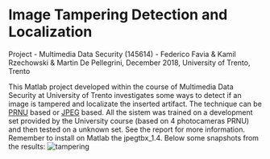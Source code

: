 # Image Tampering Detection and Localization

Project - Multimedia Data Security (145614) - Federico Favia & Kamil Rzechowski & Martin De Pellegrini, December 2018, University of Trento, Trento

This Matlab project developed within the course of Multimedia Data Security at University of Trento investigates some ways to detect if an image is tampered and localizate the inserted artifact. The technique can be [PRNU](https://en.wikipedia.org/wiki/Fixed-pattern_noise) based or [JPEG](https://en.wikipedia.org/wiki/JPEG) based. All the sistem was trained on a development set provided by the University course (based on 4 photocameras PRNU) and then tested on a unknown set. See the report for more information. Remember to install on Matlab the jpegtbx_1.4. Below some snapshots from the results:
![tampering](https://github.com/favia96/image_tampering_detection/blob/master/report/tampering.png)


